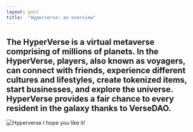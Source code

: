 ```yaml
---
layout: post
title:  "Hyperverse: an overview"
---
```


The HyperVerse is a virtual metaverse comprising of millions of planets. In the HyperVerse, players, also known as voyagers, can connect with friends, experience different cultures and lifestyles, create tokenized items, start businesses, and explore the universe. HyperVerse provides a fair chance to every resident in the galaxy thanks to VerseDAO.
----
![Hyperverse](/blog/images/upload/screenshot1.png)
I hope you like it!
